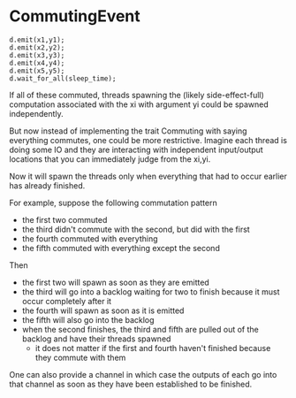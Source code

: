 # CommutingEvent

```
d.emit(x1,y1);
d.emit(x2,y2);
d.emit(x3,y3);
d.emit(x4,y4);
d.emit(x5,y5);
d.wait_for_all(sleep_time);
```

If all of these commuted, threads spawning the (likely side-effect-full) computation associated with the xi with argument yi could be spawned independently.

But now instead of implementing the trait Commuting with saying everything commutes, one could be more restrictive.
Imagine each thread is doing some IO and they are interacting with independent input/output locations that you can immediately judge from the xi,yi.

Now it will spawn the threads only when everything that had to occur earlier has already finished.

For example, suppose the following commutation pattern
- the first two commuted
- the third didn't commute with the second, but did with the first
- the fourth commuted with everything
- the fifth commuted with everything except the second

Then
- the first two will spawn as soon as they are emitted
- the third will go into a backlog waiting for two to finish because it must occur completely after it
- the fourth will spawn as soon as it is emitted
- the fifth will also go into the backlog
- when the second finishes, the third and fifth are pulled out of the backlog and have their threads spawned
  - it does not matter if the first and fourth haven't finished because they commute with them

One can also provide a channel in which case the outputs of each go into that channel as soon as they have been established to be finished.
